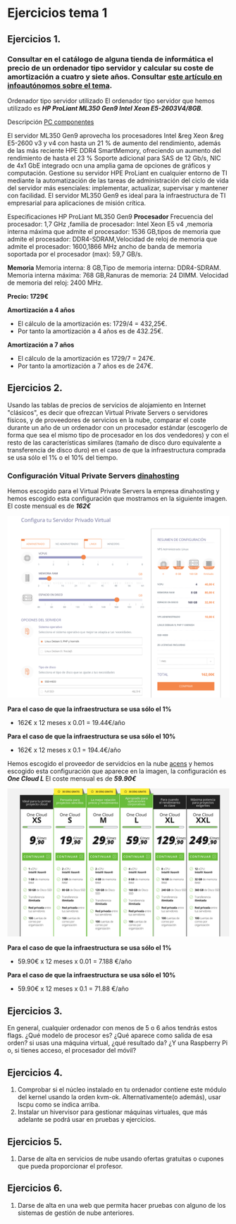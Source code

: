 # Ejercicios tema 1

## Ejercicios 1.
### Consultar en el catálogo de alguna tienda de informática el precio de un ordenador tipo servidor y calcular su coste de amortización a cuatro y siete años. Consultar [este artículo en infoautónomos sobre el tema](https://infoautonomos.eleconomista.es/consultas-a-la-comunidad/988/).

Ordenador tipo servidor utilizado
El ordenador tipo servidor que hemos utilizado es ***HP ProLiant ML350 Gen9 Intel Xeon E5-2603V4/8GB***.

Descripción [PC componentes](https://www.pccomponentes.com/hp-proliant-ml350-gen9-intel-xeon-e5-2603v4-8gb)

El servidor ML350 Gen9 aprovecha los procesadores Intel &reg Xeon &reg E5-2600 v3 y v4 con hasta un 21 % de aumento del rendimiento, además de las más reciente HPE DDR4 SmartMemory, ofreciendo un aumento del rendimiento de hasta el 23 % Soporte adicional para SAS de 12 Gb/s, NIC de 4x1 GbE integrado ocn una amplia gama de opciones de gráficos y computación. Gestione su servidor HPE ProLiant en cualquier entorno de TI mediante la automatización de las tareas de administración del ciclo de vida del servidor más esenciales: implementar, actualizar, supervisar y mantener con facilidad. El servidor ML350 Gen9 es ideal para la infraestructura de TI empresarial para aplicaciones de misión crítica.

Especificaciones HP ProLiant ML350 Gen9
**Procesador**
Frecuencia del procesador: 1,7 GHz ,familia de procesador: Intel Xeon E5 v4
,memoria interna máxima que admite el procesador: 1536 GB,tipos de memoria que admite el procesador: DDR4-SDRAM,Velocidad de reloj de memoria que admite el procesador: 1600,1866 MHz
ancho de banda de memoria soportada por el procesador (max): 59,7 GB/s.

**Memoria**
Memoria interna: 8 GB,Tipo de memoria interna: DDR4-SDRAM.
Memoria interna máxima: 768 GB,Ranuras de memoria: 24 DIMM.
Velocidad de memoria del reloj: 2400 MHz.

**Precio: 1729€**

**Amortización a 4 años**
- El cálculo de la amortización es: 1729/4 = 432,25€.
- Por tanto la amortización a 4 años es de 432.25€.

**Amortización a 7 años**
- El cálculo de la amortización es 1729/7 = 247€.
- Por tanto la amortización a 7 años es de 247€.

## Ejercicios 2.
Usando las tablas de precios de servicios de alojamiento en Internet "clásicos", es decir que ofrezcan Virtual Private Servers o servidores físicos, y de proveedores de servicios en la nube, comparar el coste durante un año de un ordenador con un procesador estándar (escogerlo de forma que sea el mismo tipo de procesador en los dos vendedores) y con el resto de las características similares (tamaño de disco duro equivalente a transferencia de disco duro) en el caso de que la infraestructura comprada se usa sólo el 1% o el 10% del tiempo.

### Configuración Vitual Private Servers [dinahosting](https://dinahosting.com/vps/configurador/modelo-1)
Hemos escogido para el Virtual Private Servers la empresa dinahosting y hemos escogido esta configuración que mostramos en la siguiente imagen.
El coste mensual es de ***162€***

![Vps](https://github.com/juaneml/Ejercicios-IV/blob/master/tema1/imagenes/vps.png?raw=true "Vps")

**Para el caso de que la infraestructura se usa sólo el 1%**
- 162€ x 12 meses x 0.01 = 19.44€/año

**Para el caso de que la infraestructura se usa sólo el 10%**
- 162€ x 12 meses x 0.1 = 194.4€/año

Hemos escogido el proveedor de servidcios en la nube [acens](https://www.acens.com/cloud/cloud-servers/)
y hemos escogido esta configuración que aparece en la imagen, la configuración es ***One Cloud L***
El coste mensual es de ***59.90€***

![Cloud](https://github.com/juaneml/Ejercicios-IV/blob/master/tema1/imagenes/cloud.png "Cloud")

**Para el caso de que la infraestructura se usa sólo el 1%**
- 59.90€ x 12 meses x 0.01 = 7.188 €/año

**Para el caso de que la infraestructura se usa sólo el 10%**
- 59.90€ x 12 meses x 0.1 = 71.88 €/año

## Ejercicios 3.
En general, cualquier ordenador con menos de 5 o 6 años tendrás estos flags. ¿Qué modelo de procesor es? ¿Qué aparece como salida de esa orden? si usas una máquina virtual, ¿qué resultado da? ¿Y una Raspberry Pi o, si tienes acceso, el procesador del móvil?

## Ejercicios 4.
1. Comprobar si el núcleo instalado en tu ordenador contiene este módulo del kernel usando la orden kvm-ok. Alternativamente(o además), usar lscpu como se indica arriba.
2. Instalar un hivervisor para gestionar máquinas virtuales, que más adelante se podrá usar en pruebas y ejercicios.

## Ejercicios 5.
1. Darse de alta en servicios de nube usando ofertas gratuitas o cupones que pueda proporcionar el profesor.

## Ejercicios 6.
1. Darse de alta en una web que permita hacer pruebas con alguno de los sistemas de gestión de nube anteriores.
